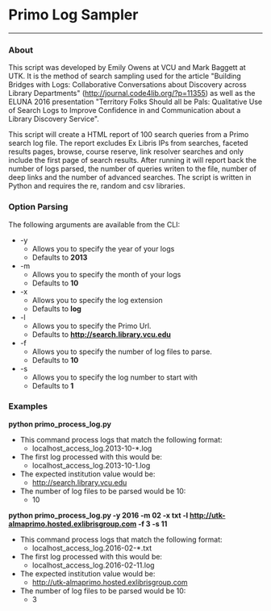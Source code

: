 # Primo Log Sampler

---

### About

This script was developed by Emily Owens at VCU and Mark Baggett at UTK. It is the method of search sampling used for the article "Building Bridges with Logs: Collaborative Conversations about Discovery across Library Departments" (http://journal.code4lib.org/?p=11355) as well as the ELUNA 2016 presentation "Territory Folks Should all be Pals: Qualitative Use of Search Logs to Improve Confidence in and Communication about a Library Discovery Service".

This script will create a HTML report of 100 search queries from a Primo search log file. The report excludes Ex Libris IPs from searches, faceted results pages, browse, course reserve, link resolver searches and only include the first page of search results. After running it will report back the number of logs parsed, the number of queries writen to the file, number of deep links and the number of advanced searches. The script is written in Python and requires the re, random and csv libraries.

### Option Parsing

The following arguments are available from the CLI:

* -y 
	* Allows you to specify the year of your logs
	* Defaults to **2013**
* -m 
	* Allows you to specify the month of your logs
	* Defaults to **10**
* -x
	* Allows you to specify the log extension
	* Defaults to **log**  	
* -l
	* Allows you to specify the Primo Url.
	* Defaults to **http://search.library.vcu.edu**
* -f
	* Allows you to specify the number of log files to parse.
	* Defaults to **10**
* -s
	* Allows you to specify the log number to start with
	* Defaults to **1** 

### Examples 	
 
**python primo_process_log.py**

* This command process logs that match the following format:
	* localhost_access_log.2013-10-*.log
* The first log processed with this would be:
	* localhost_access_log.2013-10-1.log
* The expected institution value would be:
	* http://search.library.vcu.edu
* The number of log files to be parsed would be 10:
	* 10 	

**python primo_process_log.py -y 2016 -m 02 -x txt -l http://utk-almaprimo.hosted.exlibrisgroup.com -f 3 -s 11**

* This command process logs that match the following format:
	* localhost_access_log.2016-02-*.txt
* The first log processed with this would be:
	* localhost_access_log.2016-02-11.log
* The expected institution value would be:
	* http://utk-almaprimo.hosted.exlibrisgroup.com
* The number of log files to be parsed would be 10:
	* 3